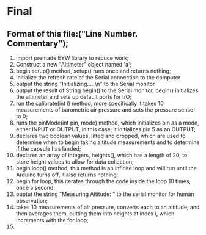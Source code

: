 # Final
## Format of this file:("Line Number. Commentary");
1. import premade EYW library to reduce work;
2. Construct a new "Altimeter" object named 'a';
3. begin setup() method, setup() runs once and returns nothing;
4. Initialize the refresh rate of the Serial connection to the computer
5. output the string "Initializing.....\n" to the Serial monitor
6. output the result of String begin() to the Serial monitor, begin() initializes the altimeter and sets up default ports for I/O;
7. run the calibrate(int i) method, more specifically it takes 10 measurements of barometric air pressure and sets the pressure sensor to 0;
8. runs the pinMode(int pin, mode) method, which initializes pin as a mode, either INPUT or OUTPUT, in this case, it initializes pin 5 as an OUTPUT;
10. declares two boolean values, lifted and dropped, which are used to determine when to begin taking altitude measurements and to determine if the capsule has landed;
11. declares an array of integers, heights[], which has a length of 20, to store height values to allow for data collection;
12. begin loop() method, this method is an infinite loop and will run until the Arduino turns off, it also returns nothing;
13. begin for loop, this iterates through the code inside the loop 10 times, once a second;
14. ouptut the string "Measuring Altitude: " to the serial monitor for human observation;
15. takes 10 measurements of air pressure, converts each to an altitude, and then averages them, putting them into heights at index i, which increments with the for loop;
16. 

